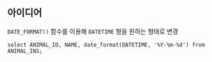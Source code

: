 ## 아이디어
`DATE_FORMAT()` 함수를 이용해 `DATETIME` 형을 원하는 형태로 변경
```MySQL
select ANIMAL_ID, NAME, date_format(DATETIME, '%Y-%m-%d') from ANIMAL_INS;
```

